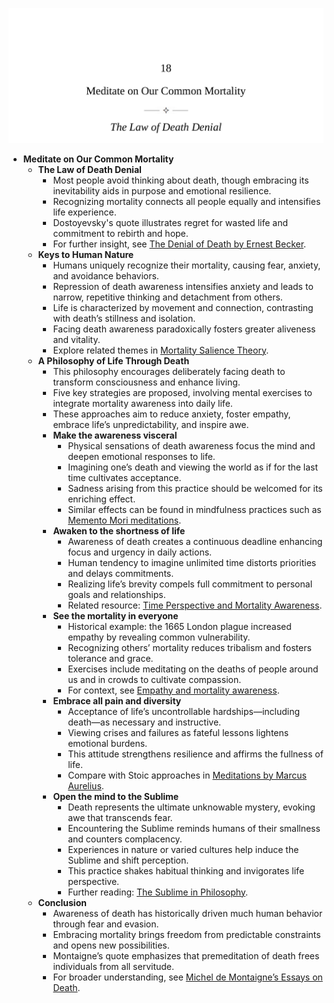![LHN-ch18-mortality](LHN-ch18-mortality.best.png)

- **Meditate on Our Common Mortality**
  - **The Law of Death Denial**
    - Most people avoid thinking about death, though embracing its inevitability aids in purpose and emotional resilience.  
    - Recognizing mortality connects all people equally and intensifies life experience.  
    - Dostoyevsky's quote illustrates regret for wasted life and commitment to rebirth and hope.  
    - For further insight, see [The Denial of Death by Ernest Becker](https://en.wikipedia.org/wiki/The_Denial_of_Death).
  - **Keys to Human Nature**
    - Humans uniquely recognize their mortality, causing fear, anxiety, and avoidance behaviors.  
    - Repression of death awareness intensifies anxiety and leads to narrow, repetitive thinking and detachment from others.  
    - Life is characterized by movement and connection, contrasting with death’s stillness and isolation.  
    - Facing death awareness paradoxically fosters greater aliveness and vitality.  
    - Explore related themes in [Mortality Salience Theory](https://en.wikipedia.org/wiki/Terror_management_theory).
  - **A Philosophy of Life Through Death**
    - This philosophy encourages deliberately facing death to transform consciousness and enhance living.  
    - Five key strategies are proposed, involving mental exercises to integrate mortality awareness into daily life.  
    - These approaches aim to reduce anxiety, foster empathy, embrace life’s unpredictability, and inspire awe.
    - **Make the awareness visceral**
      - Physical sensations of death awareness focus the mind and deepen emotional responses to life.  
      - Imagining one’s death and viewing the world as if for the last time cultivates acceptance.  
      - Sadness arising from this practice should be welcomed for its enriching effect.  
      - Similar effects can be found in mindfulness practices such as [Memento Mori meditations](https://en.wikipedia.org/wiki/Memento_mori).
    - **Awaken to the shortness of life**
      - Awareness of death creates a continuous deadline enhancing focus and urgency in daily actions.  
      - Human tendency to imagine unlimited time distorts priorities and delays commitments.  
      - Realizing life’s brevity compels full commitment to personal goals and relationships.  
      - Related resource: [Time Perspective and Mortality Awareness](https://link.springer.com/article/10.1007/s12144-018-9927-3).
    - **See the mortality in everyone**
      - Historical example: the 1665 London plague increased empathy by revealing common vulnerability.  
      - Recognizing others’ mortality reduces tribalism and fosters tolerance and grace.  
      - Exercises include meditating on the deaths of people around us and in crowds to cultivate compassion.  
      - For context, see [Empathy and mortality awareness](https://www.sciencedirect.com/science/article/abs/pii/S0092656612000615).
    - **Embrace all pain and diversity**
      - Acceptance of life’s uncontrollable hardships—including death—as necessary and instructive.  
      - Viewing crises and failures as fateful lessons lightens emotional burdens.  
      - This attitude strengthens resilience and affirms the fullness of life.  
      - Compare with Stoic approaches in [Meditations by Marcus Aurelius](https://en.wikisource.org/wiki/Meditations_(Longer_Version)).
    - **Open the mind to the Sublime**
      - Death represents the ultimate unknowable mystery, evoking awe that transcends fear.  
      - Encountering the Sublime reminds humans of their smallness and counters complacency.  
      - Experiences in nature or varied cultures help induce the Sublime and shift perception.  
      - This practice shakes habitual thinking and invigorates life perspective.  
      - Further reading: [The Sublime in Philosophy](https://plato.stanford.edu/entries/sublime/).
  - **Conclusion**
    - Awareness of death has historically driven much human behavior through fear and evasion.  
    - Embracing mortality brings freedom from predictable constraints and opens new possibilities.  
    - Montaigne’s quote emphasizes that premeditation of death frees individuals from all servitude.  
    - For broader understanding, see [Michel de Montaigne’s Essays on Death](https://plato.stanford.edu/entries/montaigne/).
